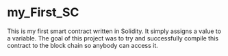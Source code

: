 # my_First_SC
This is my first smart contract written in Solidity. It simply assigns a value to a variable. The goal of this project was to try and successfully compile this contract to the block chain so anybody can access it.
